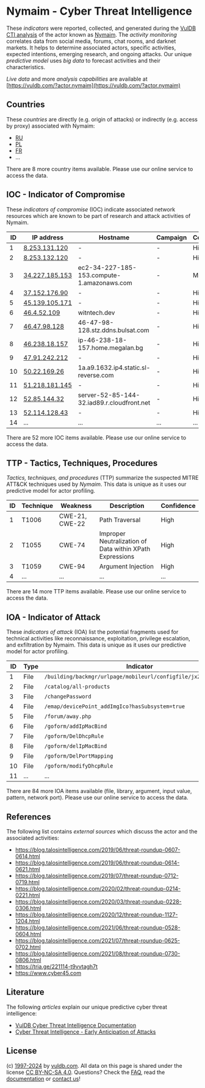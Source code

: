 # Nymaim - Cyber Threat Intelligence

These _indicators_ were reported, collected, and generated during the [VulDB CTI analysis](https://vuldb.com/?kb.cti) of the actor known as [Nymaim](https://vuldb.com/?actor.nymaim). The _activity monitoring_ correlates data from social media, forums, chat rooms, and darknet markets. It helps to determine associated actors, specific activities, expected intentions, emerging research, and ongoing attacks. Our unique _predictive model_ uses _big data_ to forecast activities and their characteristics.

_Live data_ and more _analysis capabilities_ are available at [https://vuldb.com/?actor.nymaim](https://vuldb.com/?actor.nymaim)

## Countries

These _countries_ are directly (e.g. origin of attacks) or indirectly (e.g. access by proxy) associated with Nymaim:

* [RU](https://vuldb.com/?country.ru)
* [PL](https://vuldb.com/?country.pl)
* [FR](https://vuldb.com/?country.fr)
* ...

There are 8 more country items available. Please use our online service to access the data.

## IOC - Indicator of Compromise

These _indicators of compromise_ (IOC) indicate associated network resources which are known to be part of research and attack activities of Nymaim.

ID | IP address | Hostname | Campaign | Confidence
-- | ---------- | -------- | -------- | ----------
1 | [8.253.131.120](https://vuldb.com/?ip.8.253.131.120) | - | - | High
2 | [8.253.132.120](https://vuldb.com/?ip.8.253.132.120) | - | - | High
3 | [34.227.185.153](https://vuldb.com/?ip.34.227.185.153) | ec2-34-227-185-153.compute-1.amazonaws.com | - | Medium
4 | [37.152.176.90](https://vuldb.com/?ip.37.152.176.90) | - | - | High
5 | [45.139.105.171](https://vuldb.com/?ip.45.139.105.171) | - | - | High
6 | [46.4.52.109](https://vuldb.com/?ip.46.4.52.109) | witntech.dev | - | High
7 | [46.47.98.128](https://vuldb.com/?ip.46.47.98.128) | 46-47-98-128.stz.ddns.bulsat.com | - | High
8 | [46.238.18.157](https://vuldb.com/?ip.46.238.18.157) | ip-46-238-18-157.home.megalan.bg | - | High
9 | [47.91.242.212](https://vuldb.com/?ip.47.91.242.212) | - | - | High
10 | [50.22.169.26](https://vuldb.com/?ip.50.22.169.26) | 1a.a9.1632.ip4.static.sl-reverse.com | - | High
11 | [51.218.181.145](https://vuldb.com/?ip.51.218.181.145) | - | - | High
12 | [52.85.144.32](https://vuldb.com/?ip.52.85.144.32) | server-52-85-144-32.iad89.r.cloudfront.net | - | High
13 | [52.114.128.43](https://vuldb.com/?ip.52.114.128.43) | - | - | High
14 | ... | ... | ... | ...

There are 52 more IOC items available. Please use our online service to access the data.

## TTP - Tactics, Techniques, Procedures

_Tactics, techniques, and procedures_ (TTP) summarize the suspected MITRE ATT&CK techniques used by _Nymaim_. This data is unique as it uses our predictive model for actor profiling.

ID | Technique | Weakness | Description | Confidence
-- | --------- | -------- | ----------- | ----------
1 | T1006 | CWE-21, CWE-22 | Path Traversal | High
2 | T1055 | CWE-74 | Improper Neutralization of Data within XPath Expressions | High
3 | T1059 | CWE-94 | Argument Injection | High
4 | ... | ... | ... | ...

There are 14 more TTP items available. Please use our online service to access the data.

## IOA - Indicator of Attack

These _indicators of attack_ (IOA) list the potential fragments used for technical activities like reconnaissance, exploitation, privilege escalation, and exfiltration by Nymaim. This data is unique as it uses our predictive model for actor profiling.

ID | Type | Indicator | Confidence
-- | ---- | --------- | ----------
1 | File | `/building/backmgr/urlpage/mobileurl/configfile/jx2_config.ini` | High
2 | File | `/catalog/all-products` | High
3 | File | `/changePassword` | High
4 | File | `/emap/devicePoint_addImgIco?hasSubsystem=true` | High
5 | File | `/forum/away.php` | High
6 | File | `/goform/addIpMacBind` | High
7 | File | `/goform/DelDhcpRule` | High
8 | File | `/goform/delIpMacBind` | High
9 | File | `/goform/DelPortMapping` | High
10 | File | `/goform/modifyDhcpRule` | High
11 | ... | ... | ...

There are 84 more IOA items available (file, library, argument, input value, pattern, network port). Please use our online service to access the data.

## References

The following list contains _external sources_ which discuss the actor and the associated activities:

* https://blog.talosintelligence.com/2019/06/threat-roundup-0607-0614.html
* https://blog.talosintelligence.com/2019/06/threat-roundup-0614-0621.html
* https://blog.talosintelligence.com/2019/07/threat-roundup-0712-0719.html
* https://blog.talosintelligence.com/2020/02/threat-roundup-0214-0221.html
* https://blog.talosintelligence.com/2020/03/threat-roundup-0228-0306.html
* https://blog.talosintelligence.com/2020/12/threat-roundup-1127-1204.html
* https://blog.talosintelligence.com/2021/06/threat-roundup-0528-0604.html
* https://blog.talosintelligence.com/2021/07/threat-roundup-0625-0702.html
* https://blog.talosintelligence.com/2021/08/threat-roundup-0730-0806.html
* https://tria.ge/221114-t9vvtagh7t
* https://www.cyber45.com

## Literature

The following _articles_ explain our unique predictive cyber threat intelligence:

* [VulDB Cyber Threat Intelligence Documentation](https://vuldb.com/?kb.cti)
* [Cyber Threat Intelligence - Early Anticipation of Attacks](https://www.scip.ch/en/?labs.20201022)

## License

(c) [1997-2024](https://vuldb.com/?kb.changelog) by [vuldb.com](https://vuldb.com/?kb.about). All data on this page is shared under the license [CC BY-NC-SA 4.0](https://creativecommons.org/licenses/by-nc-sa/4.0/). Questions? Check the [FAQ](https://vuldb.com/?kb.faq), read the [documentation](https://vuldb.com/?kb) or [contact us](https://vuldb.com/?contact)!
